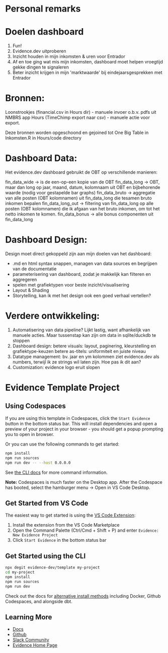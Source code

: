 # Personal remarks

# Doelen dashboard

1. Fun!
2. Evidence.dev uitproberen
3. Inzicht houden in mijn inkomsten & uren voor Entrador
4. Af en toe ging wat mis mijn inkomsten, dashboard moet helpen vroegtijd gekke dingen te signaleren
5. Beter inzicht krijgen in mijn 'marktwaarde' bij eindejaarsgesprekken met Entrador

# Bronnen:

Loonstrookjes (financial.csv in Hours dir) - manuele invoer o.b.v. pdfs uit NMBRS app
Hours (TimeChimp export naar csv) - manuele actie voor export. 

Deze bronnen worden opgeschoond en gejoined tot One Big Table in Inkomsten.R in Hours/code directory

# Dashboard Data:

Het evidence.dev dashboard gebruikt de OBT op verschillende manieren:

fin_data_wide -> is de een-op-een kopie van de OBT
fin_data_long -> OBT, maar dan long op jaar, maand, datum, kolomnaam uit OBT en bijbehorende waarde (nodig voor gestapelde bar graphs)
fin_data_bruto -> aggregatie van alle posten (OBT kolomnamen) uit fin_data_long die tesamen bruto inkomen bepalen
fin_data_long_out -> filtering van fin_data_long op alle posten (OBT kolomnamen) die ik afgaan van het bruto inkomen, om tot het netto inkomen te komen. 
fin_data_bonus -> alle bonus componenten uit fin_data_long

# Dashboard Design:

Design moet direct gekoppeld zijn aan mijn doelen van het dashboard:
- .md en html syntax snappen, managen van data sources en begrijpen van de documentatie
- parameterisering van dashboard, zodat je makkelijk kan filteren en aggregeren
- spelen met grafiektypen voor beste inzicht/visualisering
- Layout & Shading 
- Storytelling, kan ik met het design ook een goed verhaal vertellen?

# Verdere ontwikkeling:

1. Automatisering van data pipeline? Lijkt lastig, want afhankelijk van manuele acties. Maar tussenstap kan zijn om data in sqlite/duckdb te stoppen
2. Dashboard design:
	betere visuals: layout, paginering, kleurstelling en grafiektype-keuzen
	betere as-titels: uniformiteit en juiste niveau
3. Datatype management: bv. jaar en ym kolommen ziet evidence.dev als numbers, terwijl ik ze strings wil laten zijn. Hoe pas ik dit aan?
4. Customization: evidence logo eruit slopen




# Evidence Template Project

## Using Codespaces

If you are using this template in Codespaces, click the `Start Evidence` button in the bottom status bar. This will install dependencies and open a preview of your project in your browser - you should get a popup prompting you to open in browser.

Or you can use the following commands to get started:

```bash
npm install
npm run sources
npm run dev -- --host 0.0.0.0
```

See [the CLI docs](https://docs.evidence.dev/cli/) for more command information.

**Note:** Codespaces is much faster on the Desktop app. After the Codespace has booted, select the hamburger menu → Open in VS Code Desktop.

## Get Started from VS Code

The easiest way to get started is using the [VS Code Extension](https://marketplace.visualstudio.com/items?itemName=Evidence.evidence-vscode):



1. Install the extension from the VS Code Marketplace
2. Open the Command Palette (Ctrl/Cmd + Shift + P) and enter `Evidence: New Evidence Project`
3. Click `Start Evidence` in the bottom status bar

## Get Started using the CLI

```bash
npx degit evidence-dev/template my-project
cd my-project 
npm install 
npm run sources
npm run dev 
```

Check out the docs for [alternative install methods](https://docs.evidence.dev/getting-started/install-evidence) including Docker, Github Codespaces, and alongside dbt.



## Learning More

- [Docs](https://docs.evidence.dev/)
- [Github](https://github.com/evidence-dev/evidence)
- [Slack Community](https://slack.evidence.dev/)
- [Evidence Home Page](https://www.evidence.dev)

